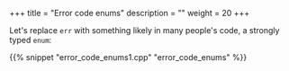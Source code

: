 +++
title = "Error code enums"
description = ""
weight = 20
+++

Let's replace `err` with something likely in many people's code, a strongly typed `enum`:

{{% snippet "error_code_enums1.cpp" "error_code_enums" %}}

